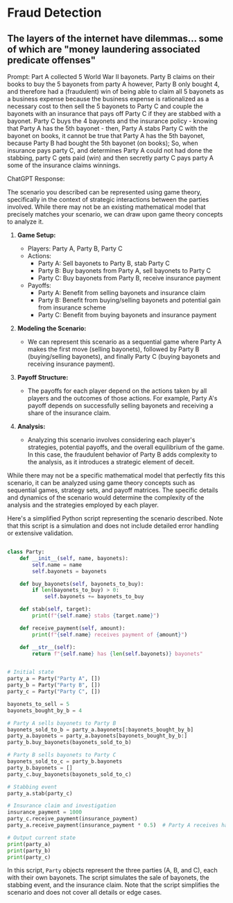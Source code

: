 # Fraud Detection

## The layers of the internet have dilemmas... some of which are "money laundering associated predicate offenses"

Prompt:
Part A collected 5 World War II bayonets. Party B claims on their books to buy the 5 bayonets from party A however, Party B only bought 4, and therefore had a (fraudulent) win of being able to claim all 5 bayonets as a business expense because the business expense is rationalized as a necessary cost to then sell the 5 bayonets to Party C and couple the bayonets with an insurance that pays off Party C if they are stabbed with a bayonet. Party C buys the 4 bayonets and the insurance policy - knowing that Party A has the 5th bayonet - then, Party A stabs Party C with the bayonet on books, it cannot be true that Party A has the 5th bayonet, because Party B had bought the 5th bayonet (on books); So, when insurance pays party C, and determines Party A could not had done the stabbing, party C gets paid (win) and then secretly party C pays party A some of the insurance claims winnings.

ChatGPT Response:

The scenario you described can be represented using game theory, specifically in the context of strategic interactions between the parties involved. While there may not be an existing mathematical model that precisely matches your scenario, we can draw upon game theory concepts to analyze it.

1. **Game Setup:**
   - Players: Party A, Party B, Party C
   - Actions: 
     - Party A: Sell bayonets to Party B, stab Party C
     - Party B: Buy bayonets from Party A, sell bayonets to Party C
     - Party C: Buy bayonets from Party B, receive insurance payment
   - Payoffs: 
     - Party A: Benefit from selling bayonets and insurance claim
     - Party B: Benefit from buying/selling bayonets and potential gain from insurance scheme
     - Party C: Benefit from buying bayonets and insurance payment

2. **Modeling the Scenario:**
   - We can represent this scenario as a sequential game where Party A makes the first move (selling bayonets), followed by Party B (buying/selling bayonets), and finally Party C (buying bayonets and receiving insurance payment).

3. **Payoff Structure:**
   - The payoffs for each player depend on the actions taken by all players and the outcomes of those actions. For example, Party A's payoff depends on successfully selling bayonets and receiving a share of the insurance claim.
   
4. **Analysis:**
   - Analyzing this scenario involves considering each player's strategies, potential payoffs, and the overall equilibrium of the game. In this case, the fraudulent behavior of Party B adds complexity to the analysis, as it introduces a strategic element of deceit.

While there may not be a specific mathematical model that perfectly fits this scenario, it can be analyzed using game theory concepts such as sequential games, strategy sets, and payoff matrices. The specific details and dynamics of the scenario would determine the complexity of the analysis and the strategies employed by each player.

Here's a simplified Python script representing the scenario described. Note that this script is a simulation and does not include detailed error handling or extensive validation.

```python

class Party:
    def __init__(self, name, bayonets):
        self.name = name
        self.bayonets = bayonets

    def buy_bayonets(self, bayonets_to_buy):
        if len(bayonets_to_buy) > 0:
            self.bayonets += bayonets_to_buy

    def stab(self, target):
        print(f"{self.name} stabs {target.name}")

    def receive_payment(self, amount):
        print(f"{self.name} receives payment of {amount}")

    def __str__(self):
        return f"{self.name} has {len(self.bayonets)} bayonets"


# Initial state
party_a = Party("Party A", [])
party_b = Party("Party B", [])
party_c = Party("Party C", [])

bayonets_to_sell = 5
bayonets_bought_by_b = 4

# Party A sells bayonets to Party B
bayonets_sold_to_b = party_a.bayonets[:bayonets_bought_by_b]
party_a.bayonets = party_a.bayonets[bayonets_bought_by_b:]
party_b.buy_bayonets(bayonets_sold_to_b)

# Party B sells bayonets to Party C
bayonets_sold_to_c = party_b.bayonets
party_b.bayonets = []
party_c.buy_bayonets(bayonets_sold_to_c)

# Stabbing event
party_a.stab(party_c)

# Insurance claim and investigation
insurance_payment = 1000
party_c.receive_payment(insurance_payment)
party_a.receive_payment(insurance_payment * 0.5)  # Party A receives half of the insurance claim

# Output current state
print(party_a)
print(party_b)
print(party_c)


```

In this script, `Party` objects represent the three parties (A, B, and C), each with their own bayonets. The script simulates the sale of bayonets, the stabbing event, and the insurance claim. Note that the script simplifies the scenario and does not cover all details or edge cases.
